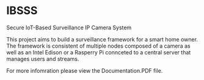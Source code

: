 # IBSSS
Secure IoT-Based Surveillance IP Camera System

This project aims to build a surveillance framework for a smart home owner.
The framework is consistent of multiple nodes composed of a camera as well as an Intel Edison or a Rasperry Pi connceted to a central server that manages users and streams.

For more infomration please view the Documentation.PDF file.
